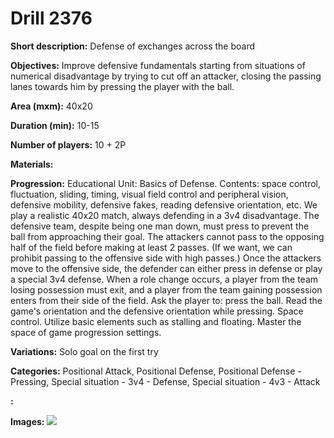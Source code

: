 # Drill 2376

**Short description:**
Defense of exchanges across the board

**Objectives:**
Improve defensive fundamentals starting from situations of numerical disadvantage by trying to cut off an attacker, closing the passing lanes towards him by pressing the player with the ball.

**Area (mxm):**
40x20

**Duration (min):**
10-15

**Number of players:**
10 + 2P

**Materials:**


**Progression:**
Educational Unit: Basics of Defense. Contents: space control, fluctuation, sliding, timing, visual field control and peripheral vision, defensive mobility, defensive fakes, reading defensive orientation, etc. We play a realistic 40x20 match, always defending in a 3v4 disadvantage. The defensive team, despite being one man down, must press to prevent the ball from approaching their goal. The attackers cannot pass to the opposing half of the field before making at least 2 passes. (If we want, we can prohibit passing to the offensive side with high passes.) Once the attackers move to the offensive side, the defender can either press in defense or play a special 3v4 defense. When a role change occurs, a player from the team losing possession must exit, and a player from the team gaining possession enters from their side of the field. Ask the player to: press the ball. Read the game's orientation and the defensive orientation while pressing. Space control. Utilize basic elements such as stalling and floating. Master the space of game progression settings.

**Variations:**
Solo goal on the first try

**Categories:**
Positional Attack, Positional Defense, Positional Defense - Pressing, Special situation - 3v4 - Defense, Special situation - 4v3 - Attack

**:**


**Images:**
![](https://www.coachingfutsal.com/\images\155da24d-554a-4b7c-8f4d-75db81c1f988_170.png)

